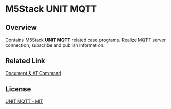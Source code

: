 # M5Stack UNIT MQTT

## Overview

Contains M5Stack **UNIT MQTT** related case programs. Realize MQTT server connection, subscribe and publish information.

## Related Link

[Document & AT Command](https://docs.m5stack.com/en/unit/mqtt)

## License

[UNIT MQTT - MIT](LICENSE)

